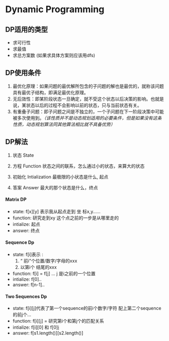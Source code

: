 # Dynamic Programming

## DP适用的类型
- 求可行性
- 求最值
- 求总方案数 (如果求具体方案则应该用dfs)

## DP使用条件
1.  最优化原理：如果问题的最优解所包含的子问题的解也是最优的，就称该问题具有最优子结构，即满足最优化原理。
2. 无后效性：即某阶段状态一旦确定，就不受这个状态以后决策的影响。也就是说，某状态以后的过程不会影响以前的状态，只与当前状态有关。
3. 有重叠子问题：即子问题之间是不独立的，一个子问题在下一阶段决策中可能被多次使用到。*（该性质并不是动态规划适用的必要条件，但是如果没有这条性质，动态规划算法同其他算法相比就不具备优势）*

## DP解法
1.  状态 State

2. 方程 Function
状态之间的联系，怎么通过小的状态，来算大的状态

3. 初始化 Intialization
最极限的小状态是什么, 起点

4. 答案 Answer
最大的那个状态是什么，终点

#### Matrix DP

- state: f[x][y] 表示我从起点走到 坐 标x,y……
- function: 研究走到xy 这个点之前的一步是从哪里走的
- intialize: 起点
- answer: 终点

#### Sequence Dp
- state: f[i]表示 :
	1. “ 前i”个位置/数字/字母的xxx
	2. 以第i个 结尾的xxx
- function: f[i] = f[j] … j 是i之前的一个位置
- intialize: f[0]..
- answer: f[n-1]..


#### Two Sequences Dp

- state: f[i][j]代表了第一个sequence的前i个数字/字符 配上第二个sequence的前j个...
- function: f[i][j] = 研究第i个和第j个的匹配关系
- intialize: f[i][0] 和 f[0][i](二维数组都要初始化第0行和第0列)
- answer: f[s1.length()][s2.length()]